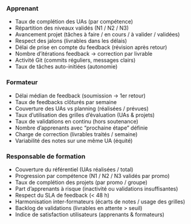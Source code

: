 
### Apprenant

* Taux de complétion des UAs (par compétence)
* Répartition des niveaux validés (N1 / N2 / N3)
* Avancement projet (tâches à faire / en cours / à valider / validées)
* Respect des jalons (livrables dans les délais)
* Délai de prise en compte du feedback (révision après retour)
* Nombre d’itérations feedback → correction par livrable
* Activité Git (commits réguliers, messages clairs)
* Taux de tâches auto-initiées (autonomie)

### Formateur

* Délai médian de feedback (soumission → 1er retour)
* Taux de feedbacks clôturés par semaine
* Couverture des UAs vs planning (réalisées / prévues)
* Taux d’utilisation des grilles d’évaluation (UAs & projets)
* Taux de validations en continu (hors soutenance)
* Nombre d’apprenants avec “prochaine étape” définie
* Charge de correction (livrables traités / semaine)
* Variabilité des notes sur une même UA (équité)

### Responsable de formation

* Couverture du référentiel (UAs réalisées / total)
* Progression par compétence (N1 / N2 / N3 validés par promo)
* Taux de complétion des projets (par promo / groupe)
* Part d’apprenants à risque (inactivité ou validations insuffisantes)
* Respect du SLA de feedback (< 48 h)
* Harmonisation inter-formateurs (écarts de notes / usage des grilles)
* Backlog de validations (livrables en attente > seuil)
* Indice de satisfaction utilisateurs (apprenants & formateurs)
